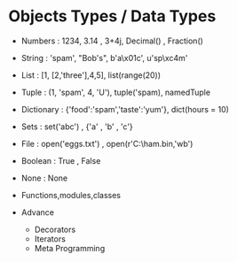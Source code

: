 # Objects Types / Data Types

- Numbers : 1234, 3.14 , 3+4j, Decimal() , Fraction()
- String : 'spam', "Bob's", b'a\x01c', u'sp\xc4m'
- List : [1, [2,'three'],4,5], list(range(20))
- Tuple : (1, 'spam', 4, 'U'), tuple('spam), namedTuple
- Dictionary : {'food':'spam','taste':'yum'}, dict(hours = 10)

- Sets : set('abc') , {'a' , 'b' , 'c'}

- File : open('eggs.txt') , open(r'C:\ham.bin,'wb')

- Boolean : True , False
- None : None
- Functions,modules,classes 

- Advance
  - Decorators
  - Iterators
  - Meta Programming